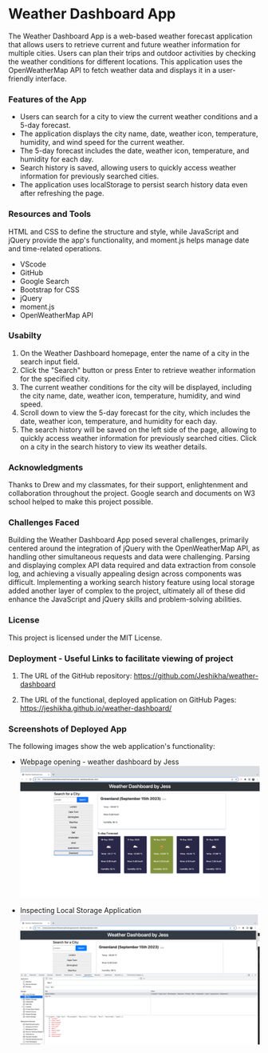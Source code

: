 # Weather Dashboard App

The Weather Dashboard App is a web-based weather forecast application that allows users to retrieve current and future weather information for multiple cities. Users can plan their trips and outdoor activities by checking the weather conditions for different locations. This application uses the OpenWeatherMap API to fetch weather data and displays it in a user-friendly interface.

### Features of the App
* Users can search for a city to view the current weather conditions and a 5-day forecast.
* The application displays the city name, date, weather icon, temperature, humidity, and wind speed for the current weather.
* The 5-day forecast includes the date, weather icon, temperature, and humidity for each day.
* Search history is saved, allowing users to quickly access weather information for previously searched cities.
* The application uses localStorage to persist search history data even after refreshing the page.

### Resources and Tools
HTML and CSS to define the structure and style, while JavaScript and jQuery provide the app's functionality, and moment.js helps manage date and time-related operations.
* VScode
* GitHub
* Google Search
* Bootstrap for CSS
* jQuery
* moment.js
* OpenWeatherMap API

### Usabilty
1. On the Weather Dashboard homepage, enter the name of a city in the search input field.
2. Click the "Search" button or press Enter to retrieve weather information for the specified city.
3. The current weather conditions for the city will be displayed, including the city name, date, weather icon, temperature, humidity, and wind speed.
4. Scroll down to view the 5-day forecast for the city, which includes the date, weather icon, temperature, and humidity for each day.
5. The search history will be saved on the left side of the page, allowing to quickly access weather information for previously searched cities. Click on a city in the search history to view its weather details.

### Acknowledgments
Thanks to Drew and my classmates, for their support, enlightenment and collaboration throughout the project. Google search and documents on W3 school helped to make this project possible.

### Challenges Faced
Building the Weather Dashboard App posed several challenges, primarily centered around the integration of jQuery with the OpenWeatherMap API, as handling other simultaneous requests and data were challenging. Parsing and displaying complex API data required and data extraction from console log, and achieving a visually appealing design across components was difficult. Implementing a working search history feature using local storage added another layer of complex to the project, ultimately all of these did enhance the JavaScript and jQuery skills and problem-solving abilities.

### License
This project is licensed under the MIT License.

### Deployment - Useful Links to facilitate viewing of project

1. The URL of the GitHub repository: https://github.com/Jeshikha/weather-dashboard

2. The URL of the functional, deployed application on GitHub Pages: https://jeshikha.github.io/weather-dashboard/

### Screenshots of Deployed App

The following images show the web application's functionality:

* Webpage opening - weather dashboard by Jess
![opening the code in the browser](/assets/webop.png)

* Inspecting Local Storage Application
![Inspecting Local Storage Application](/assets/appli.png)